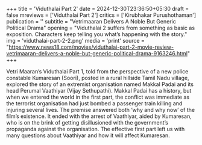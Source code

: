+++
title = 'Viduthalai Part 2'
date = 2024-12-30T23:36:50+05:30
draft = false
mreviews = ['Viduthalai Part 2']
critics = ['Kirubhakar Purushothaman']
publication = ''
subtitle = "Vetrimaaran Delivers A Noble But Generic Political Drama"
opening = "Viduthalai 2 suffers from something as basic as exposition. Characters keep telling you what’s happening with the story."
img = 'viduthalai-part-2-2.png'
media = 'print'
source = "https://www.news18.com/movies/viduthalai-part-2-movie-review-vetrimaaran-delivers-a-noble-but-generic-political-drama-9163246.html"
+++

Vetri Maaran’s Viduthalai Part 1, told from the perspective of a new police constable Kumaresan (Soori), posted in a rural hillside Tamil Nadu village, explored the story of an extremist organisation named Makkal Padai and its head Perumal Vaathiyar (Vijay Sethupathi). Makkal Padai has a history, but when we entered the world in the first part, the conflict was immediate as the terrorist organisation had just bombed a passenger train killing and injuring several lives. The premise answered both ‘why and why now’ of the film’s existence. It ended with the arrest of Vaathiyar, aided by Kumaresan, who is on the brink of getting disillusioned with the government’s propaganda against the organisation. The effective first part left us with many questions about Vaathiyar and how it will affect Kumaresan.

